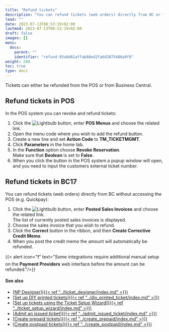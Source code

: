 ```yaml
---
title: "Refund tickets"
description: "You can refund tickets (web orders) directly from BC or from the POS."
lead: ""
date: 2023-07-13T08:53:19+02:00
lastmod: 2023-07-13T08:53:19+02:00
draft: false
images: []
menu:
  docs:
    parent: ""
    identifier: "refund-95a8d61affab80ed2fa6d2075406a0f8"
weight: 288
toc: true
type: docs
---
```


Tickets can either be refunded from the POS or from Business Central.

## Refund tickets in POS

In the POS system you can revoke and refund tickets:  

1. Click the ![Lightbulb](Lightbulb_icon.PNG) button, enter **POS Menus** and choose the related link.        
2. Open the menu code where you wish to add the refund button.
3. Create a new line and set **Action Code** to **TM_TICKETMGMT**.
4. Click **Parameters** in the home tab. 
5. In the **Function** option choose **Revoke Reservation**.     
   Make sure that **Boolean** is set to **False**.
6. When you click the button in the POS system a popup window will open, and you need to input the customers external ticket number.

## Refund tickets in BC17

You can refund tickets (web orders) directly from BC without accessing the POS (e.g. Quickpay):

1. Click the ![Lightbulb](Lightbulb_icon.PNG) button, enter **Posted Sales Invoices** and choose the related link.   
   The list of currently posted sales invoices is displayed.
2. Choose the sales invoice that you wish to refund.
3. Click the **Correct** button in the ribbon, and then **Create Corrective Credit Memo**.
4. When you post the credit memo the amount will automatically be refunded.

{{< alert icon="❗" text="Some integrations require additional manual setup on the <b>Payment Providers</b> web interface before the amount can be refunded."/>}}

#### See also

- [<ins>NP Designer<ins>]({{< ref "../ticket_designer/index.md" >}})
- [<ins>Set up DIY printed tickets<ins>]({{< ref "../diy_printed_ticket/index.md" >}})
- [<ins>Set up tickets using the Ticket Setup Wizard<ins>]({{< ref "../ticket_setup_wizard/index.md" >}})
- [<ins>Admit an issued ticket<ins>]({{< ref "../admit_issued_ticket/index.md" >}})
- [<ins>Create prepaid tickets<ins>]({{< ref "../create_prepaid/index.md" >}})
- [<ins>Create postpaid tickets<ins>]({{< ref "../create_postpaid/index.md" >}})